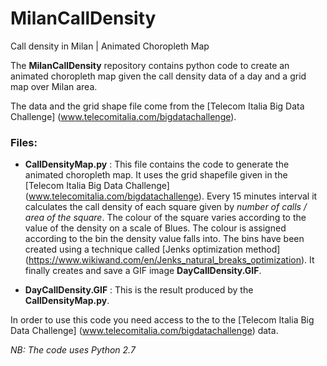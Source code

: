 # MilanCallDensity
Call density in Milan  | Animated Choropleth Map

The **MilanCallDensity** repository contains python code to create an animated choropleth map given the call density data of a day and a grid map over Milan area.

The data and the grid shape file come from the [Telecom Italia Big Data Challenge] (www.telecomitalia.com/bigdatachallenge). 

### Files: ###

* **CallDensityMap.py** : This file contains the code to generate the animated choropleth map. It uses the grid shapefile given in the [Telecom Italia Big Data Challenge] (www.telecomitalia.com/bigdatachallenge). 
Every 15 minutes interval it calculates the call density of each square given by *number of calls / area of the square*. The colour of the square varies according to the value of the density on a scale of Blues.
The colour is assigned according to the bin the density value falls into.
The bins have been created using a technique called [Jenks optimization method] (https://www.wikiwand.com/en/Jenks_natural_breaks_optimization).
It finally creates and save a GIF image **DayCallDensity.GIF**.

* **DayCallDensity.GIF** : This is the result produced by the **CallDensityMap.py**.

In order to use this code you need access to the to the [Telecom Italia Big Data Challenge] (www.telecomitalia.com/bigdatachallenge) data.

*NB: The code uses Python 2.7*

